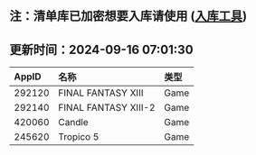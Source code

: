 ## 注：清单库已加密想要入库请使用 ([入库工具](https://github.com/BlankTMing/ManifestAutoUpdate/releases))

## 更新时间：2024-09-16 07:01:30
| AppID | 名称 | 类型  |
| :-------------------- | :----------------------------- | :----------- |
| 292120 | FINAL FANTASY XIII| Game |
| 292140 | FINAL FANTASY XIII-2| Game |
| 420060 | Candle| Game |
| 245620 | Tropico 5| Game |
